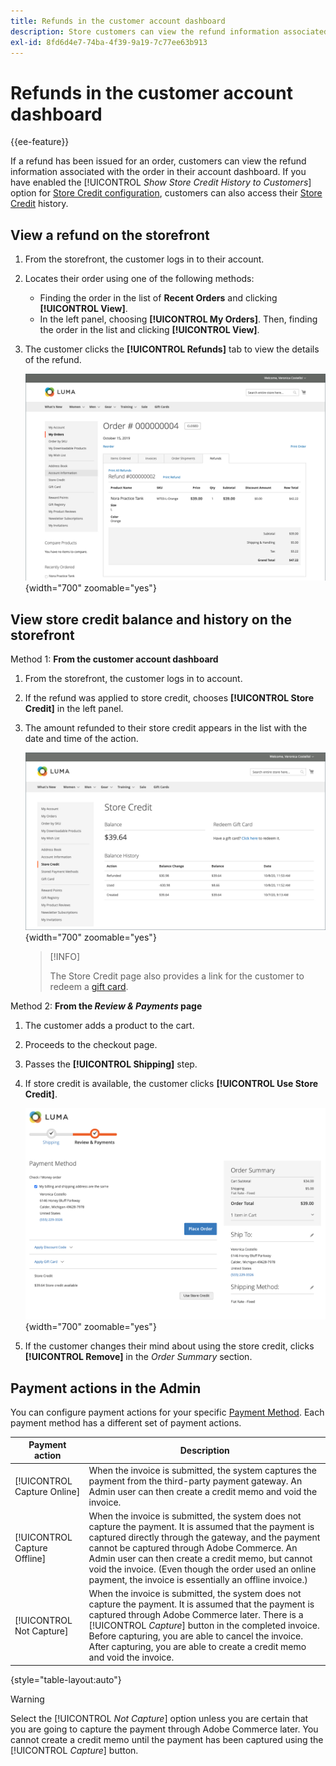 ```yaml
---
title: Refunds in the customer account dashboard
description: Store customers can view the refund information associated with the order in their account dashboard.
exl-id: 8fd6d4e7-74ba-4f39-9a19-7c77ee63b913
---
```

# Refunds in the customer account dashboard

{{ee-feature}}

If a refund has been issued for an order, customers can view the refund information associated with the order in their account dashboard. If you have enabled the [!UICONTROL _Show Store Credit History to Customers_] option for [Store Credit configuration](../customers/credit-configure.md), customers can also access their [Store Credit](../customers/store-credit.md) history.

## View a refund on the storefront

1. From the storefront, the customer logs in to their account.

1. Locates their order using one of the following methods:

   * Finding the order in the list of **Recent Orders** and clicking **[!UICONTROL View]**.
   * In the left panel, choosing **[!UICONTROL My Orders]**. Then, finding the order in the list and clicking **[!UICONTROL View]**.

1. The customer clicks the **[!UICONTROL Refunds]** tab to view the details of the refund.

   ![Refund detail on the storefront](assets/customer-account-order-refunds.png){width="700" zoomable="yes"}

## View store credit balance and history on the storefront

Method 1: **From the customer account dashboard**

1. From the storefront, the customer logs in to account.

1. If the refund was applied to store credit, chooses **[!UICONTROL Store Credit]** in the left panel.

1. The amount refunded to their store credit appears in the list with the date and time of the action.

   ![Amount refunded to store credit](assets/customer-account-store-credit.png){width="700" zoomable="yes"}

   >[!INFO]
   >
   >The Store Credit page also provides a link for the customer to redeem a [gift card](../stores-purchase/product-gift-card-workflow.md#check-status-and-balance-of-the-gift-card).

Method 2: **From the _Review & Payments_ page**

1. The customer adds a product to the cart.

2. Proceeds to the checkout page.

3. Passes the **[!UICONTROL Shipping]** step.

4. If store credit is available, the customer clicks **[!UICONTROL Use Store Credit]**.

   ![Store Credit from Review & Payments page](assets/customer-account-order-refund-from-checkout.png){width="700" zoomable="yes"}

5. If the customer changes their mind about using the store credit, clicks **[!UICONTROL Remove]** in the _Order Summary_ section.

## Payment actions in the Admin

You can configure payment actions for your specific [Payment Method](../configuration-reference/sales/payment-methods.md). Each payment method has a different set of payment actions.

|Payment action |Description|
|--- |---|
| [!UICONTROL Capture Online] | When the invoice is submitted, the system captures the payment from the third-party payment gateway. An Admin user can then create a credit memo and void the invoice. |
| [!UICONTROL Capture Offline] | When the invoice is submitted, the system does not capture the payment. It is assumed that the payment is captured directly through the gateway, and the payment cannot be captured through Adobe Commerce. An Admin user can then create a credit memo, but cannot void the invoice. (Even though the order used an online payment, the invoice is essentially an offline invoice.) |
| [!UICONTROL Not Capture] | When the invoice is submitted, the system does not capture the payment. It is assumed that the payment is captured through Adobe Commerce later. There is a [!UICONTROL _Capture_] button in the completed invoice. Before capturing, you are able to cancel the invoice. After capturing, you are able to create a credit memo and void the invoice. |

{style="table-layout:auto"}

>[!WARNING]
>
>Select the [!UICONTROL _Not Capture_] option unless you are certain that you are going to capture the payment through Adobe Commerce later. You cannot create a credit memo until the payment has been captured using the [!UICONTROL _Capture_] button.
